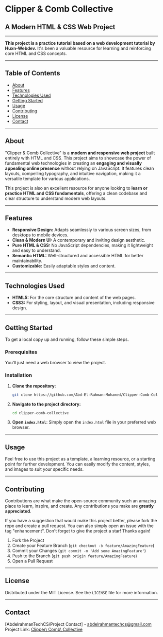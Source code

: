 # Clipper & Comb Collective

## A Modern HTML & CSS Web Project

-----

**This project is a practice tutorial based on a web development tutorial by Huxn-Webdev.** It's been a valuable resource for learning and reinforcing core HTML and CSS concepts.

-----

## Table of Contents

  * [About](https://www.google.com/search?q=%23About)
  * [Features](https://www.google.com/search?q=%23Features)
  * [Technologies Used](https://www.google.com/search?q=%23technologies-used)
  * [Getting Started](https://www.google.com/search?q=%23getting-started)
  * [Usage](https://www.google.com/search?q=%23Usage)
  * [Contributing](https://www.google.com/search?q=%23Contributing)
  * [License](https://www.google.com/search?q=%23License)
  * [Contact](https://www.google.com/search?q=%23Contact)

-----

## About

"Clipper & Comb Collective" is a **modern and responsive web project** built entirely with HTML and CSS. This project aims to showcase the power of fundamental web technologies in creating an **engaging and visually appealing online presence** without relying on JavaScript. It features clean layouts, compelling typography, and intuitive navigation, making it a versatile template for various applications.

This project is also an excellent resource for anyone looking to **learn or practice HTML and CSS fundamentals**, offering a clean codebase and clear structure to understand modern web layouts.

-----

## Features

  * **Responsive Design:** Adapts seamlessly to various screen sizes, from desktops to mobile devices.
  * **Clean & Modern UI:** A contemporary and inviting design aesthetic.
  * **Pure HTML & CSS:** No JavaScript dependencies, making it lightweight and easy to understand.
  * **Semantic HTML:** Well-structured and accessible HTML for better maintainability.
  * **Customizable:** Easily adaptable styles and content.

-----

## Technologies Used

  * **HTML5:** For the core structure and content of the web pages.
  * **CSS3:** For styling, layout, and visual presentation, including responsive design.

-----

## Getting Started

To get a local copy up and running, follow these simple steps.

### Prerequisites

You'll just need a web browser to view the project.

### Installation

1.  **Clone the repository:**

    ```bash
    git clone https://github.com/Abd-El-Rahman-Mohamed/Clipper-Comb-Collective
    ```

2.  **Navigate to the project directory:**

    ```bash
    cd clipper-comb-collective
    ```

3.  **Open `index.html`:**
    Simply open the `index.html` file in your preferred web browser.

-----

## Usage

Feel free to use this project as a template, a learning resource, or a starting point for further development. You can easily modify the content, styles, and images to suit your specific needs.

-----

## Contributing

Contributions are what make the open-source community such an amazing place to learn, inspire, and create. Any contributions you make are **greatly appreciated**.

If you have a suggestion that would make this project better, please fork the repo and create a pull request. You can also simply open an issue with the tag "enhancement". Don't forget to give the project a star\! Thanks again\!

1.  Fork the Project
2.  Create your Feature Branch (`git checkout -b feature/AmazingFeature`)
3.  Commit your Changes (`git commit -m 'Add some AmazingFeature'`)
4.  Push to the Branch (`git push origin feature/AmazingFeature`)
5.  Open a Pull Request

-----

## License

Distributed under the MIT License. See the `LICENSE` file for more information.

-----

## Contact

[AbdelrahmanTechCS/Project Contact] - [abdelrahmantechcs@gmail.com](mailto:abdelrahmantechcs@gmail.com)
Project Link: [Clipper\\ Comb\\ Collective](https://github.com/Abd-El-Rahman-Mohamed/Clipper-Comb-Collective)
